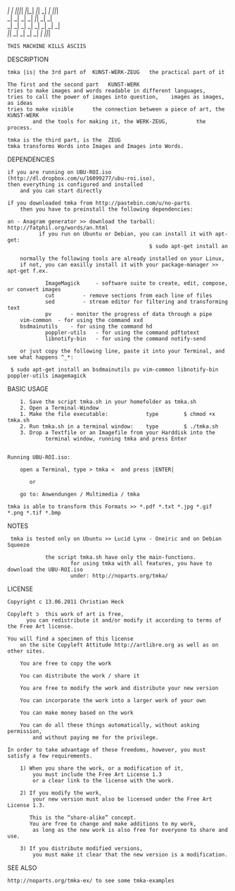   _|                      _|
 _|_|_|_|  _|_|_|  _|_|    _|  _|      _|_|_|  
   _|      _|    _|    _|  _|_|      _|    _|  
   _|      _|    _|    _|  _|  _|    _|    _|  
     _|_|  _|    _|    _|  _|    _|    _|_|_| 



	THIS MACHINE KILLS ASCIIS



DESCRIPTION

    tmka |is| the 3rd part of  KUNST-WERK-ZEUG	 the practical part of it
    
    The first and the second part 	KUNST-WERK
    tries to make images and words readable in different languages,
    tries to call the power of images into question, 	images as images, 	as ideas
    tries to make visible 	   the connection between a piece of art, the KUNST-WERK
            and the tools for making it, the WERK-ZEUG, 		the process.
    
    tmka is the third part, is the 	ZEUG
    tmka transforms Words into Images and Images into Words.

DEPENDENCIES

    if you are running on UBU-ROI.iso (http://dl.dropbox.com/u/16099277/ubu-roi.iso), 
    then everything is configured and installed
        and you can start directly
    
    if you downloaded tmka from http://pastebin.com/u/no-parts
        then you have to preinstall the following dependencies:
    
    an - Anagram generator >> download the tarball: http://fatphil.org/words/an.html
              if you run on Ubuntu or Debian, you can install it with apt-get:	
                                 				 $ sudo apt-get install an
     
        normally the following tools are already installed on your Linux,
        if not, you can easilly install it with your package-manager >>	apt-get f.ex.
               
                ImageMagick 	- software suite to create, edit, compose, or convert images
                cut 		- remove sections from each line of files
                sed 		- stream editor for filtering and transforming text
                pv 		- monitor the progress of data through a pipe
    	vim-common 	- for using the command xxd
    	bsdmainutils 	- for using the command hd
                poppler-utils 	- for using the command pdftotext
                libnotify-bin 	- for using the command notify-send
       
        or just copy the following line, paste it into your Terminal, and see what happens ^_*:
     
     $ sudo apt-get install an bsdmainutils pv vim-common libnotify-bin poppler-utils imagemagick

BASIC USAGE 

        1. Save the script tmka.sh in your homefolder as tmka.sh
        2. Open a Terminal-Window
        1. Make the file executable:			type		$ chmod +x tmka.sh
        2. Run tmka.sh in a terminal window:  	type 		$ ./tmka.sh
        3. Drop a Textfile or an Imagefile from your Harddisk into the
                terminal window, running tmka and press Enter


    Running UBU-ROI.iso:
    
        open a Terminal, type > tmka <  and press |ENTER|
    
           or
    
        go to: Anwendungen / Multimedia / tmka         
    
    tmka is able to transform this Formats >> *.pdf *.txt *.jpg *.gif *.png *.tif *.bmp

NOTES

     tmka is tested only on Ubuntu >> Lucid Lynx - Oneiric and on Debian Squeeze
    
                the script tmka.sh have only the main-functions.
                        for using tmka with all features, you have to download the UBU-ROI.iso
                        under: http://noparts.org/tmka/

LICENSE

    Copyright c 13.06.2011 Christian Heck
    
    Copyleft ɔ  this work of art is free,
          you can redistribute it and/or modify it according to terms of the Free Art license.
    
    You will find a specimen of this license
        on the site Copyleft Attitude http://artlibre.org as well as on other sites.
    
        You are free to copy the work
    
        You can distribute the work / share it
    
        You are free to modify the work and distribute your new version
    
        You can incorporate the work into a larger work of your own
    
        You can make money based on the work
    
        You can do all these things automatically, without asking permission,
            and without paying me for the privilege.
    
    In order to take advantage of these freedoms, however, you must satisfy a few requirements.
    
        1) When you share the work, or a modification of it,
            you must include the Free Art License 1.3
            or a clear link to the license with the work.  
    
        2) If you modify the work,
            your new version must also be licensed under the Free Art License 1.3.  
    
           This is the “share-alike” concept.  
           You are free to change and make additions to my work,
            as long as the new work is also free for everyone to share and use.
    
        3) If you distribute modified versions,
            you must make it clear that the new version is a modification.

SEE ALSO

    http://noparts.org/tmka-ex/ to see some tmka-examples